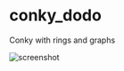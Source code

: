 # conky_dodo
Conky with rings and graphs


![screenshot](https://github.com/notdodo/conky_dodo/blob/master/screenshot.png)
